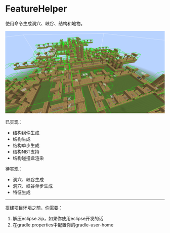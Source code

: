 # FeatureHelper

使用命令生成洞穴、峡谷、结构和地物。

![img](https://github.com/Hydrop002/FeatureHelper/blob/master/img/main.png)

已实现：
* 结构组件生成
* 结构生成
* 结构单步生成
* 结构NBT支持
* 结构碰撞盒渲染

待实现：
* 洞穴、峡谷生成
* 洞穴、峡谷单步生成
* 特征生成

---

搭建项目环境之前，你需要：
1. 解压eclipse.zip，如果你使用eclipse开发的话
2. 在gradle.properties中配置你的gradle-user-home
